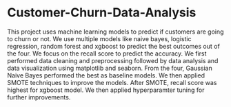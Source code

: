 # Customer-Churn-Data-Analysis
This project uses machine learning models to predict if customers are going to churn or not. We use multiple models like naive bayes, logistic regression, random forest and xgboost to predict the best outcomes out of the four. We focus on the recall score to predict the accuracy.
We first performed data cleaning and preprocessing followed by data analysis and data visualization using matplotlib and seaborn.
From the four, Gaussian Naive Bayes performed the best as baseline models.
We then applied SMOTE techniques to improve the models. After SMOTE, recall score was highest for xgboost model.
We then applied hyperparamter tuning for further improvements.
